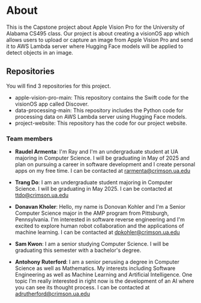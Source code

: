 # About
This is the Capstone project about Apple Vision Pro for the University of Alabama CS495 class. Our project is about creating a visionOS app which allows users to upload or capture an image from Apple Vision Pro and send it to AWS Lambda server where Hugging Face models will be applied to detect objects in an image. 

## Repositories
You will find 3 repositories for this project. 
* apple-vision-pro-main: This repository contains the Swift code for the visionOS app called Discover.
* data-processing-main: This repository includes the Python code for processing data on AWS Lambda server using Hugging Face models.
* project-website: This repository has the code for our project website.

### Team members
* **Raudel Armenta**: I'm Ray and I'm an undergraduate student at UA majoring in Computer Science. I will be graduating in May of 2025 and plan on pursuing a career in software development and I create personal apps on my free time. I can be contacted at rarmenta@crimson.ua.edu

* **Trang Do**: I am an undergraduate student majoring in Computer Science. I will be graduating in May 2025. I can be contacted at ttdo@crimson.ua.edu

* **Donavan Kholer**: Hello, my name is Donovan Kohler and I'm a Senior Computer Science major in the AMP program from Pittsburgh, Pennsylvania. I'm interested in software reverse engineering and I'm excited to explore human robot collaboration and the applications of machine learning. I can be contacted at dpkohler@crimson.ua.edu

* **Sam Kwon**: I am a senior studying Computer Science. I will be graduating this semester with a bachelor's degree.

* **Antohony Ruterford**: I am a senior perusing a degree in Computer Science as well as Mathematics. My interests including Software Engineering as well as Machine Learning and Artificial Intelligence. One topic I’m really interested in right now is the development of an AI where you can see its thought process. I can be contacted at adrutherford@crimson.ua.edu
